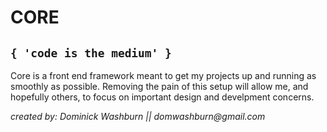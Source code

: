 # CORE
## `{ 'code is the medium' }`
Core is a front end framework meant to get my projects up and running as smoothly as possible. Removing the pain of this setup will allow me, and hopefully others, to focus on important design and develpment concerns.

_created by: Dominick Washburn || domwashburn@gmail.com_